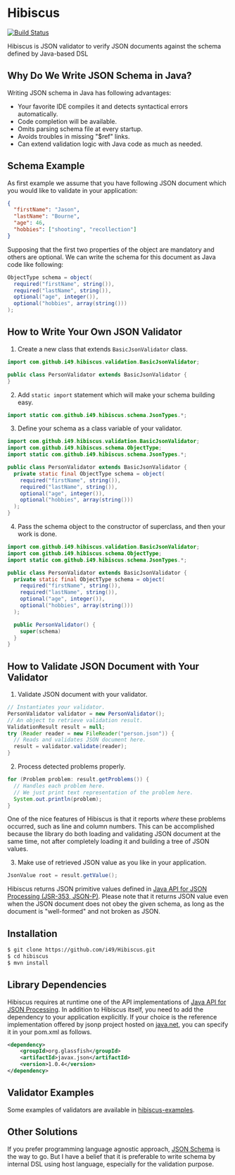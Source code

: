 # Hibiscus

[![Build Status](https://travis-ci.org/i49/Hibiscus.svg?branch=master)](https://travis-ci.org/i49/Hibiscus)

Hibiscus is JSON validator to verify JSON documents against the schema defined by Java-based DSL

## Why Do We Write JSON Schema in Java?
Writing JSON schema in Java has following advantages:

* Your favorite IDE compiles it and detects syntactical errors automatically.
* Code completion will be available.
* Omits parsing schema file at every startup.
* Avoids troubles in missing "$ref" links.
* Can extend validation logic with Java code as much as needed.

## Schema Example

As first example we assume that you have following JSON document which you would like to validate in your application:

```json
{
  "firstName": "Jason",
  "lastName": "Bourne",
  "age": 46,
  "hobbies": ["shooting", "recollection"]
}
```

Supposing that the first two properties of the object are mandatory and others are optional.
We can write the schema for this document as Java code like following:

```java
ObjectType schema = object(
  required("firstName", string()),
  required("lastName", string()),
  optional("age", integer()),
  optional("hobbies", array(string()))
);
```

## How to Write Your Own JSON Validator

1. Create a new class that extends `BasicJsonValidator` class.

  ```java
  import com.github.i49.hibiscus.validation.BasicJsonValidator;

  public class PersonValidator extends BasicJsonValidator {
  }
  ```

2. Add `static import` statement which will make your schema building easy.

  ```java
  import static com.github.i49.hibiscus.schema.JsonTypes.*;
  ```

3. Define your schema as a class variable of your validator.

  ```java
  import com.github.i49.hibiscus.validation.BasicJsonValidator;
  import com.github.i49.hibiscus.schema.ObjectType;
  import static com.github.i49.hibiscus.schema.JsonTypes.*;

  public class PersonValidator extends BasicJsonValidator {
    private static final ObjectType schema = object(
      required("firstName", string()),
      required("lastName", string()),
      optional("age", integer()),
      optional("hobbies", array(string()))
    );
  }
  ```  
4. Pass the schema object to the constructor of superclass, and then your work is done.

  ```java
  import com.github.i49.hibiscus.validation.BasicJsonValidator;
  import com.github.i49.hibiscus.schema.ObjectType;
  import static com.github.i49.hibiscus.schema.JsonTypes.*;

  public class PersonValidator extends BasicJsonValidator {
    private static final ObjectType schema = object(
      required("firstName", string()),
      required("lastName", string()),
      optional("age", integer()),
      optional("hobbies", array(string()))
    );

    public PersonValidator() {
      super(schema)
    }
  }
  ```

## How to Validate JSON Document with Your Validator

1. Validate JSON document with your validator.

  ```java
  // Instantiates your validator.
  PersonValidator validator = new PersonValidator();
  // An object to retrieve validation result.
  ValidationResult result = null;
  try (Reader reader = new FileReader("person.json")) {
    // Reads and validates JSON document here.
    result = validator.validate(reader);
  }
  ```

2. Process detected problems properly.

  ```java
  for (Problem problem: result.getProblems()) {
    // Handles each problem here.
    // We just print text representation of the problem here.
    System.out.println(problem);
  }
  ```

 One of the nice features of Hibiscus is that it reports *where* these problems occurred,
 such as line and column numbers. This can be accomplished because the library do
 both loading and validating JSON document at the same time, not after completely loading it
 and building a tree of JSON values.

3. Make use of retrieved JSON value as you like in your application.

  ```java
  JsonValue root = result.getValue();
  ```

   Hibiscus returns JSON primitive values defined in [Java API for JSON Processing (JSR-353, JSON-P)](http://json-processing-spec.java.net/).
   Please note that it returns JSON value even when the JSON document does not obey the given schema, as long as the document is "well-formed" and not broken as JSON.

## Installation

```bash
$ git clone https://github.com/i49/Hibiscus.git
$ cd hibiscus
$ mvn install
```

## Library Dependencies

Hibiscus requires at runtime one of the API implementations of [Java API for JSON Processing](http://json-processing-spec.java.net/). In addition to Hibiscus itself, you need to add the dependency to your application explicitly. If your choice is the reference implementation offered by jsonp project hosted on [java.net](http://java.net), you can specify it in your pom.xml as follows.   

```xml
<dependency>
    <groupId>org.glassfish</groupId>
    <artifactId>javax.json</artifactId>
    <version>1.0.4</version>
</dependency>
```

## Validator Examples

Some examples of validators are available in [hibiscus-examples](https://github.com/i49/Hibiscus/tree/master/hibiscus-examples).

## Other Solutions

If you prefer programming language agnostic approach, [JSON Schema](http://json-schema.org/) is the way to go.
But I have a belief that it is preferable to write schema by internal DSL using host language, especially for the validation purpose.
